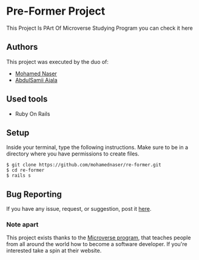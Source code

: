 # Pre-Former Project

This Project Is PArt Of Microverse Studying Program you can check it here 

## Authors

This project was executed by the duo of:

- [Mohamed Naser](https://www.linkedin.com/in/mohamednaseramein/)
- [AbdulSamii Ajala ](https://github.com/jalasem)

## Used tools

- Ruby On Rails

## Setup

Inside your terminal, type the following instructions. Make sure to be in a directory where you have permissions to create files.

```console
$ git clone https://github.com/mohamednaser/re-former.git
$ cd re-former
$ rails s
```

## Bug Reporting 

If you have any issue, request, or suggestion, post it [here](https://github.com/santiago-rodrig/tic_tac_toe/issues).

### Note apart

This project exists thanks to the [Microverse program](https://www.microverse.org/), that teaches people from all around the world how to become a software developer. If you're interested take a spin at their website.